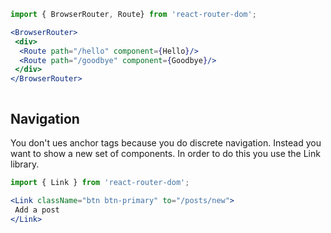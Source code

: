  ```jsx 
 import { BrowserRouter, Route} from 'react-router-dom';
 ```
   
```jsx
<BrowserRouter>
 <div>
  <Route path="/hello" component={Hello}/>
  <Route path="/goodbye" component={Goodbye}/>
 </div>
</BrowserRouter>
```

```jsx
```



## Navigation
You don't ues anchor tags because you do discrete navigation. Instead you want to show a new set of components. In order to do this you use the Link library.
```jsx
import { Link } from 'react-router-dom';
```

```jsx
<Link className="btn btn-primary" to="/posts/new">
 Add a post
</Link>
```

